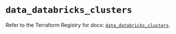 # `data_databricks_clusters`

Refer to the Terraform Registry for docs: [`data_databricks_clusters`](https://registry.terraform.io/providers/databricks/databricks/1.84.0/docs/data-sources/clusters).
